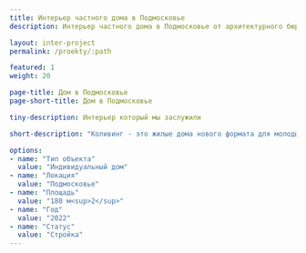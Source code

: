 ```yaml
---
title: Интерьер частного дома в Подмосковье
description: Интерьер частного дома в Подмосковье от архитектурного бюро А510.

layout: inter-project
permalink: /proekty/:path

featured: 1
weight: 20

page-title: Дом в Подмосковье
page-short-title: Дом в Подмосковье

tiny-description: Интерьер который мы заслужили

short-description: "Коливинг - это жилые дома нового формата для молодых специалистов, для которых доступность инфраструктуры и социальной жизни важнее больших комнат. В этом доме 15 эргономичных студий площадью 23,5 и 29,5 метров и большая эксплуатируемая кровля на 3м этаже для отдыха на открытом воздухе. Такой проект прекрасно подойдет для строительства как в активно развивающимся районе, так и для мест с устоявшейся застройкой."

options:
- name: "Тип объекта"
  value: "Индивидуальный дом"
- name: "Локация"
  value: "Подмосковье"
- name: "Площадь"
  value: "180 м<sup>2</sup>"
- name: "Год"
  value: "2022"
- name: "Статус"
  value: "Стройка"
---
```

